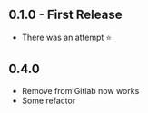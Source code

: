 ## 0.1.0 - First Release
* There was an attempt ⭐️

## 0.4.0
* Remove from Gitlab now works
* Some refactor